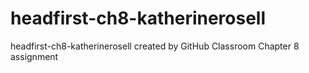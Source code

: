 # headfirst-ch8-katherinerosell
headfirst-ch8-katherinerosell created by GitHub Classroom
Chapter 8 assignment 
